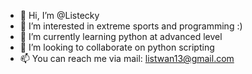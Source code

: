 - 👋 Hi, I’m @Listecky
- 👀 I’m interested in extreme sports and programming :) 
- 🌱 I’m currently learning python at advanced level 
- 💞️ I’m looking to collaborate on python scripting
- 📫 You can reach me via mail: listwan13@gmail.com

<!---
Listecky/Listecky is a ✨ special ✨ repository because its `README.md` (this file) appears on your GitHub profile.
You can click the Preview link to take a look at your changes.
--->
